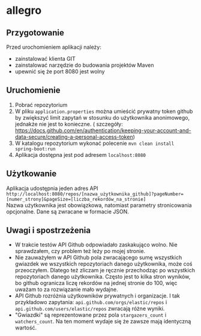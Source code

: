 # allegro
## Przygotowanie
Przed urochomieniem aplikacji należy:
- zainstalować klienta GIT
- zainstalować narzędzie do budowania projektów Maven
- upewnić się że port 8080 jest wolny
## Uruchomienie
1) Pobrać repozytorium
2) W pliku `application.properties` można umieścić prywatny token github by zwiększyć limit zapytań w stosunku do użytkownika anonimowego, jednakże nie jest to konieczne. ( szczegóły: https://docs.github.com/en/authentication/keeping-your-account-and-data-secure/creating-a-personal-access-token)
3) W katalogu repozytorium wykonać polecenie  `mvn clean install spring-boot:run`
4) Aplikacja dostępna jest pod adresem `localhost:8080`
## Użytkowanie
Aplikacja udostępnia jeden adres API <br />
`http://localhost:8080/repos/[nazwa_użytkownika_github]?pageNumber=[numer_strony]&pageSize=[liczba_rekordów_na_stronie]` <br />
Nazwa użytkownika jest obowiązkowa, natomiast parametry stronicowania opcjonalne. Dane są zwracane w formacie JSON.
## Uwagi i spostrzeżenia
* W trakcie testów API Github odpowiadało zaskakująco wolno. Nie sprawdzałem, czy problem też leży po mojej stronie. 
* Nie zauważyłem w API Github pola zwracającego sumę wszystkich gwiazdek we wszystkich repozytoriach danego użytkownika, może coś przeoczyłem. Dlatego też zliczam je ręcznie przechodząc po wszystkich repozytoriach danego użytkownika. Często jest to kilka stron wyników, bo github ogranicza liczę rekordów na jednej stronie do 100, więc uważam to za rozwiązanie mało wydajne. 
* API Github rozróżnia użytkowników prywatnych i organizacje. I tak przykładowo zapytania: `api.github.com/orgs/elastic/repos` i `api.github.com/users/elastic/repos` zwracają różne wyniki. 
* "Gwiazdki" są reprezentowane przez pola `stargazers_count` i `watchers_count`. Na ten moment wydaje się że zawsze mają identyczną wartość. 

